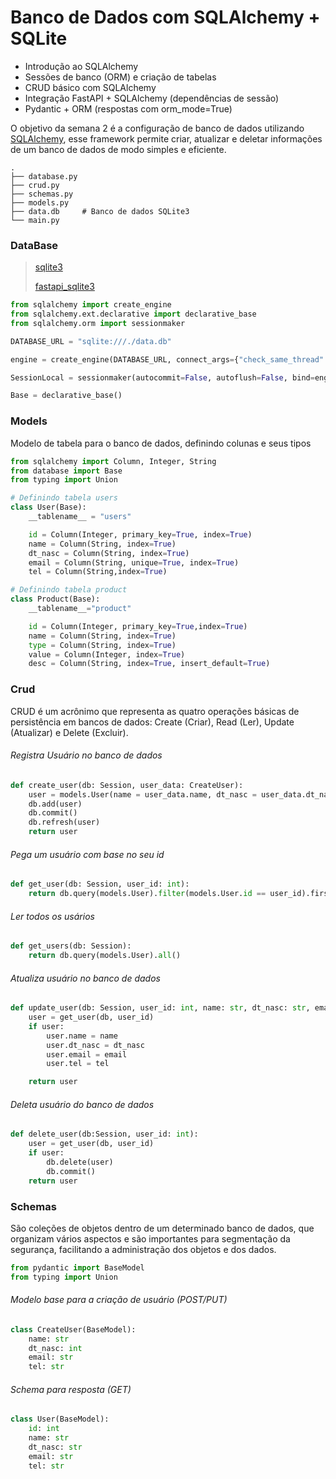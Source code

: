 # Banco de Dados com SQLAlchemy + SQLite

- Introdução ao SQLAlchemy
- Sessões de banco (ORM) e criação de tabelas
- CRUD básico com SQLAlchemy
- Integração FastAPI + SQLAlchemy (dependências de sessão)
-  Pydantic + ORM (respostas com orm_mode=True)


O objetivo da semana 2 é a configuração de banco de dados utilizando [SQLAlchemy](https://www.sqlalchemy.org/), esse framework permite criar, atualizar e deletar informações de um banco de dados de modo simples e eficiente.

```text
.
├── database.py
├── crud.py
├── schemas.py
├── models.py
├── data.db     # Banco de dados SQLite3
└── main.py
```
### DataBase
>[sqlite3](https://docs.sqlalchemy.org/en/20/dialects/sqlite.html)
>
>[fastapi_sqlite3](https://fastapi.tiangolo.com/tutorial/sql-databases/#create-the-tables)

```python
from sqlalchemy import create_engine
from sqlalchemy.ext.declarative import declarative_base
from sqlalchemy.orm import sessionmaker

DATABASE_URL = "sqlite:///./data.db"

engine = create_engine(DATABASE_URL, connect_args={"check_same_thread":False})

SessionLocal = sessionmaker(autocommit=False, autoflush=False, bind=engine)

Base = declarative_base()
```

### Models

Modelo de tabela para o banco de dados, definindo colunas e seus tipos

```python
from sqlalchemy import Column, Integer, String
from database import Base
from typing import Union

# Definindo tabela users
class User(Base):
    __tablename__ = "users"

    id = Column(Integer, primary_key=True, index=True)
    name = Column(String, index=True)
    dt_nasc = Column(String, index=True)
    email = Column(String, unique=True, index=True)
    tel = Column(String,index=True)

# Definindo tabela product
class Product(Base):
    __tablename__="product"

    id = Column(Integer, primary_key=True,index=True)
    name = Column(String, index=True)
    type = Column(String, index=True)
    value = Column(Integer, index=True)
    desc = Column(String, index=True, insert_default=True)
```


### Crud
CRUD é um acrônimo que representa as quatro operações básicas de persistência em bancos de dados: Create (Criar), Read (Ler), Update (Atualizar) e Delete (Excluir).

###### Registra Usuário no banco de dados
```python
def create_user(db: Session, user_data: CreateUser):
    user = models.User(name = user_data.name, dt_nasc = user_data.dt_nasc, email = user_data.email, tel = user_data.tel)
    db.add(user)
    db.commit()
    db.refresh(user)
    return user

```

###### Pega um usuário com base no seu id
```python
def get_user(db: Session, user_id: int):
    return db.query(models.User).filter(models.User.id == user_id).first()
```


###### Ler todos os usários
```python
def get_users(db: Session):
    return db.query(models.User).all()
```


###### Atualiza usuário no banco de dados
```python
def update_user(db: Session, user_id: int, name: str, dt_nasc: str, email: str, tel:str):
    user = get_user(db, user_id)
    if user:
        user.name = name
        user.dt_nasc = dt_nasc
        user.email = email
        user.tel = tel

    return user
```


###### Deleta usuário do banco de dados
```python
def delete_user(db:Session, user_id: int):
    user = get_user(db, user_id)
    if user:
        db.delete(user)
        db.commit()
    return user

```

### Schemas
São coleções de objetos dentro de um determinado banco de dados, que organizam vários aspectos e são importantes para segmentação da segurança, facilitando a administração dos objetos e dos dados.

```python
from pydantic import BaseModel
from typing import Union
```


###### Modelo base para a criação de usuário (POST/PUT)
```python
class CreateUser(BaseModel):
    name: str
    dt_nasc: int
    email: str
    tel: str
```

###### Schema para resposta (GET)
```python
class User(BaseModel):
    id: int
    name: str
    dt_nasc: str
    email: str
    tel: str
```
